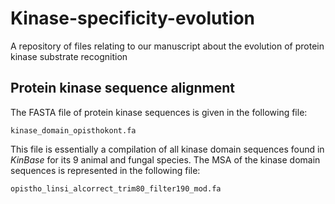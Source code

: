 # Kinase-specificity-evolution
A repository of files relating to our manuscript about the evolution of protein kinase substrate recognition

## Protein kinase sequence alignment

The FASTA file of protein kinase sequences is given in the following file:
```
kinase_domain_opisthokont.fa
```
This file is essentially a compilation of all kinase domain sequences found in *KinBase* for its 9 animal and fungal species. The MSA of the kinase domain sequences is represented in the following file:
```
opistho_linsi_alcorrect_trim80_filter190_mod.fa
```
